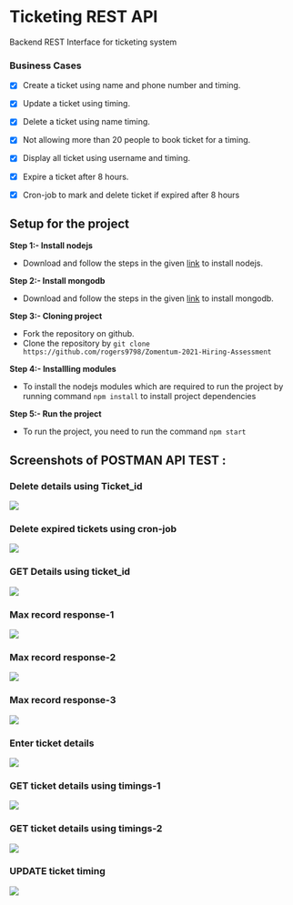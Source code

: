# Ticketing REST API
Backend REST Interface for ticketing system


### Business Cases
- [X] Create a ticket using name and phone number and timing.
- [X] Update a ticket using timing.
- [X] Delete a ticket using name timing.
- [X] Not allowing more than 20 people to book ticket for a timing.
- [X] Display all ticket using username and timing.
- [X] Expire a ticket after 8 hours.
- [X] Cron-job to mark and delete ticket if expired after 8 hours 


## Setup for the project

**Step 1:- Install nodejs**
* Download and follow the steps in the given [link](https://nodejs.org/en/download/) to install nodejs.

**Step 2:- Install mongodb**
* Download and follow the steps in the given [link](https://docs.mongodb.com/manual/administration/install-community/) to install mongodb.

**Step 3:- Cloning project**
* Fork the repository on github.
* Clone the repository by ```git clone https://github.com/rogers9798/Zomentum-2021-Hiring-Assessment``` 

**Step 4:- Installling modules**
* To install the nodejs modules which are required to run the project by running command ```npm install``` to install project dependencies

**Step 5:- Run the project**
* To run the project, you need to run the command ```npm start```

## Screenshots of POSTMAN API TEST :

### Delete details using Ticket_id
![](screenshots/delete_tid.png)

### Delete expired tickets using cron-job
![](screenshots/expired.png)

### GET Details using ticket_id
![](screenshots/get_detail.png)

### Max record response-1
![](screenshots/max_record1.png)

### Max record response-2
![](screenshots/max_record2.png)

### Max record response-3
![](screenshots/max_record3.png)

### Enter ticket details
![](screenshots/post-detail.png)

### GET ticket details using timings-1
![](screenshots/time_detail.png)

### GET ticket details using timings-2
![](screenshots/time_detail-1.png)

### UPDATE ticket timing 
![](screenshots/update_timing.png)


